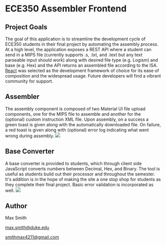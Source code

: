 # ECE350 Assembler Frontend

## Project Goals
The goal of this application is to streamline the development cycle of ECE350 students in their final project by automating the assembly process. At a high level, the application exposes a REST API where a student can send in a MIPS file (currently supports .s, .txt, and .text but any text parseable input should work) along with desired  file type (e.g. Logism) and base (e.g. Hex) and the API returns an assembled file according to the ISA. [React](https://reactjs.org/) was selected as the development framework of choice for its ease of composition and the widespread usage. Future developers will find a vibrant community for support. 

## Assembler
The assembly component is composed of two Material UI file upload components, one for the MIPS file to assemble and another for the (optional) custom instruction XML file. Upon assembly, on a success a green toast is given along with the automatically downloaded file. On failure, a red toast is given along with (optional) error log indicating what went wrong during assembly.
![](https://i.imgur.com/XrBiJiZ.png)

## Base Converter
A base converter is provided to students, which through client side JavaScript converts numbers between Decimal, Hex, and Binary. The tool is useful as students build out their processor and throughout the semester. It's addition is in the hope of making the site a one stop shop for students as they complete their final project. Basic error validation is incorporated as well.
![](https://i.imgur.com/kywVLcN.png)

## Author
Max Smith

max.smith@duke.edu

smithmax4211@gmail.com

